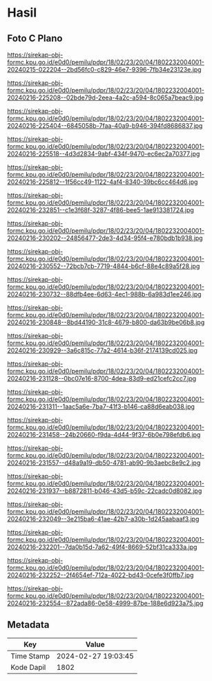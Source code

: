 # Hasil

## Foto C Plano

https://sirekap-obj-formc.kpu.go.id/e0d0/pemilu/pdpr/18/02/23/20/04/1802232004001-20240215-022204--2bd56fc0-c829-46e7-9396-7fb34e23123e.jpg

https://sirekap-obj-formc.kpu.go.id/e0d0/pemilu/pdpr/18/02/23/20/04/1802232004001-20240216-225208--02bde79d-2eea-4a2c-a594-8c065a7beac9.jpg

https://sirekap-obj-formc.kpu.go.id/e0d0/pemilu/pdpr/18/02/23/20/04/1802232004001-20240216-225404--6845058b-7faa-40a9-b946-394fd8686837.jpg

https://sirekap-obj-formc.kpu.go.id/e0d0/pemilu/pdpr/18/02/23/20/04/1802232004001-20240216-225518--4d3d2834-9abf-434f-9470-ec6ec2a70377.jpg

https://sirekap-obj-formc.kpu.go.id/e0d0/pemilu/pdpr/18/02/23/20/04/1802232004001-20240216-225812--1f56cc49-1122-4af4-8340-39bc6cc464d6.jpg

https://sirekap-obj-formc.kpu.go.id/e0d0/pemilu/pdpr/18/02/23/20/04/1802232004001-20240216-232851--c1e3f68f-3287-4f86-bee5-1ae913381724.jpg

https://sirekap-obj-formc.kpu.go.id/e0d0/pemilu/pdpr/18/02/23/20/04/1802232004001-20240216-230202--24856477-2de3-4d34-95f4-e780bdb1b938.jpg

https://sirekap-obj-formc.kpu.go.id/e0d0/pemilu/pdpr/18/02/23/20/04/1802232004001-20240216-230552--72bcb7cb-7719-4844-b6cf-88e4c89a5f28.jpg

https://sirekap-obj-formc.kpu.go.id/e0d0/pemilu/pdpr/18/02/23/20/04/1802232004001-20240216-230732--88dfb4ee-6d63-4ec1-988b-6a983d1ee246.jpg

https://sirekap-obj-formc.kpu.go.id/e0d0/pemilu/pdpr/18/02/23/20/04/1802232004001-20240216-230848--8bd44190-31c8-4679-b800-da63b9be06b8.jpg

https://sirekap-obj-formc.kpu.go.id/e0d0/pemilu/pdpr/18/02/23/20/04/1802232004001-20240216-230929--3a6c815c-77a2-4614-b36f-2174139cd025.jpg

https://sirekap-obj-formc.kpu.go.id/e0d0/pemilu/pdpr/18/02/23/20/04/1802232004001-20240216-231128--0bc07e16-8700-4dea-83d9-ed21cefc2cc7.jpg

https://sirekap-obj-formc.kpu.go.id/e0d0/pemilu/pdpr/18/02/23/20/04/1802232004001-20240216-231311--1aac5a6e-7ba7-41f3-b146-ca88d6eab038.jpg

https://sirekap-obj-formc.kpu.go.id/e0d0/pemilu/pdpr/18/02/23/20/04/1802232004001-20240216-231458--24b20660-f9da-4d44-9f37-6b0e798efdb6.jpg

https://sirekap-obj-formc.kpu.go.id/e0d0/pemilu/pdpr/18/02/23/20/04/1802232004001-20240216-231557--d48a9a19-db50-4781-ab90-9b3aebc8e9c2.jpg

https://sirekap-obj-formc.kpu.go.id/e0d0/pemilu/pdpr/18/02/23/20/04/1802232004001-20240216-231937--b8872811-b046-43d5-b59c-22cadc0d8082.jpg

https://sirekap-obj-formc.kpu.go.id/e0d0/pemilu/pdpr/18/02/23/20/04/1802232004001-20240216-232049--3e215ba6-41ae-42b7-a30b-1d245aabaaf3.jpg

https://sirekap-obj-formc.kpu.go.id/e0d0/pemilu/pdpr/18/02/23/20/04/1802232004001-20240216-232201--7da0b15d-7a62-49f4-8669-52bf31ca333a.jpg

https://sirekap-obj-formc.kpu.go.id/e0d0/pemilu/pdpr/18/02/23/20/04/1802232004001-20240216-232252--2f4654ef-712a-4022-bd43-0cefe3f0ffb7.jpg

https://sirekap-obj-formc.kpu.go.id/e0d0/pemilu/pdpr/18/02/23/20/04/1802232004001-20240216-232554--872ada86-0e58-4999-87be-188e6d923a75.jpg


## Metadata

| Key        | Value               |
| ---------- | ------------------- |
| Time Stamp | 2024-02-27 19:03:45 |
| Kode Dapil | 1802                |



